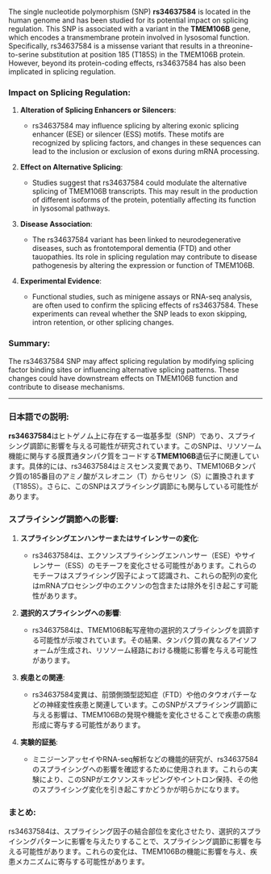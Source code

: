 The single nucleotide polymorphism (SNP) **rs34637584** is located in the human genome and has been studied for its potential impact on splicing regulation. This SNP is associated with a variant in the **TMEM106B** gene, which encodes a transmembrane protein involved in lysosomal function. Specifically, rs34637584 is a missense variant that results in a threonine-to-serine substitution at position 185 (T185S) in the TMEM106B protein. However, beyond its protein-coding effects, rs34637584 has also been implicated in splicing regulation.

### Impact on Splicing Regulation:
1. **Alteration of Splicing Enhancers or Silencers**:
   - rs34637584 may influence splicing by altering exonic splicing enhancer (ESE) or silencer (ESS) motifs. These motifs are recognized by splicing factors, and changes in these sequences can lead to the inclusion or exclusion of exons during mRNA processing.

2. **Effect on Alternative Splicing**:
   - Studies suggest that rs34637584 could modulate the alternative splicing of TMEM106B transcripts. This may result in the production of different isoforms of the protein, potentially affecting its function in lysosomal pathways.

3. **Disease Association**:
   - The rs34637584 variant has been linked to neurodegenerative diseases, such as frontotemporal dementia (FTD) and other tauopathies. Its role in splicing regulation may contribute to disease pathogenesis by altering the expression or function of TMEM106B.

4. **Experimental Evidence**:
   - Functional studies, such as minigene assays or RNA-seq analysis, are often used to confirm the splicing effects of rs34637584. These experiments can reveal whether the SNP leads to exon skipping, intron retention, or other splicing changes.

### Summary:
The rs34637584 SNP may affect splicing regulation by modifying splicing factor binding sites or influencing alternative splicing patterns. These changes could have downstream effects on TMEM106B function and contribute to disease mechanisms.

---

### 日本語での説明:
**rs34637584**はヒトゲノム上に存在する一塩基多型（SNP）であり、スプライシング調節に影響を与える可能性が研究されています。このSNPは、リソソーム機能に関与する膜貫通タンパク質をコードする**TMEM106B**遺伝子に関連しています。具体的には、rs34637584はミスセンス変異であり、TMEM106Bタンパク質の185番目のアミノ酸がスレオニン（T）からセリン（S）に置換されます（T185S）。さらに、このSNPはスプライシング調節にも関与している可能性があります。

### スプライシング調節への影響:
1. **スプライシングエンハンサーまたはサイレンサーの変化**:
   - rs34637584は、エクソンスプライシングエンハンサー（ESE）やサイレンサー（ESS）のモチーフを変化させる可能性があります。これらのモチーフはスプライシング因子によって認識され、これらの配列の変化はmRNAプロセシング中のエクソンの包含または除外を引き起こす可能性があります。

2. **選択的スプライシングへの影響**:
   - rs34637584は、TMEM106B転写産物の選択的スプライシングを調節する可能性が示唆されています。その結果、タンパク質の異なるアイソフォームが生成され、リソソーム経路における機能に影響を与える可能性があります。

3. **疾患との関連**:
   - rs34637584変異は、前頭側頭型認知症（FTD）や他のタウオパチーなどの神経変性疾患と関連しています。このSNPがスプライシング調節に与える影響は、TMEM106Bの発現や機能を変化させることで疾患の病態形成に寄与する可能性があります。

4. **実験的証拠**:
   - ミニジーンアッセイやRNA-seq解析などの機能的研究が、rs34637584のスプライシングへの影響を確認するために使用されます。これらの実験により、このSNPがエクソンスキッピングやイントロン保持、その他のスプライシング変化を引き起こすかどうかが明らかになります。

### まとめ:
rs34637584は、スプライシング因子の結合部位を変化させたり、選択的スプライシングパターンに影響を与えたりすることで、スプライシング調節に影響を与える可能性があります。これらの変化は、TMEM106Bの機能に影響を与え、疾患メカニズムに寄与する可能性があります。